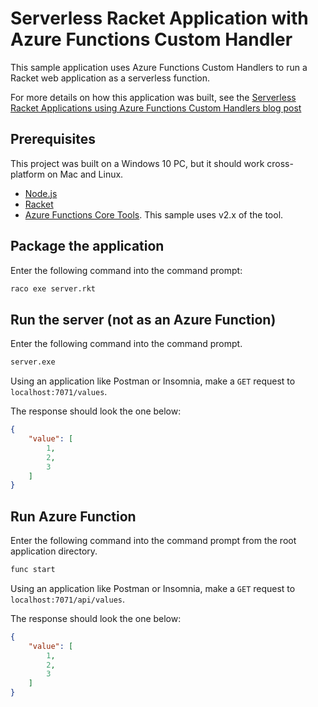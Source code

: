 # Serverless Racket Application with Azure Functions Custom Handler

This sample application uses Azure Functions Custom Handlers to run a Racket web application as a serverless function.

For more details on how this application was built, see the [Serverless Racket Applications using Azure Functions Custom Handlers blog post](http://luisquintanilla.me/2020/03/21/serverless-racket-azure-functions-custom-handlers/)

## Prerequisites

This project was built on a Windows 10 PC, but it should work cross-platform on Mac and Linux.

- [Node.js](https://nodejs.org/en/)
- [Racket](https://download.racket-lang.org/)
- [Azure Functions Core Tools](https://docs.microsoft.com/azure/azure-functions/functions-run-local). This sample uses v2.x of the tool.

## Package the application

Enter the following command into the command prompt:

```bash
raco exe server.rkt
```

## Run the server (not as an Azure Function)

Enter the following command into the command prompt.

```bash
server.exe
```

Using an application like Postman or Insomnia, make a `GET` request to `localhost:7071/values`.

The response should look the one below:

```json
{
    "value": [
        1,
        2,
        3
    ]
}
```

## Run Azure Function

Enter the following command into the command prompt from the root application directory.

```bash
func start
```

Using an application like Postman or Insomnia, make a `GET` request to `localhost:7071/api/values`.

The response should look the one below:

```json
{
    "value": [
        1,
        2,
        3
    ]
}
```
